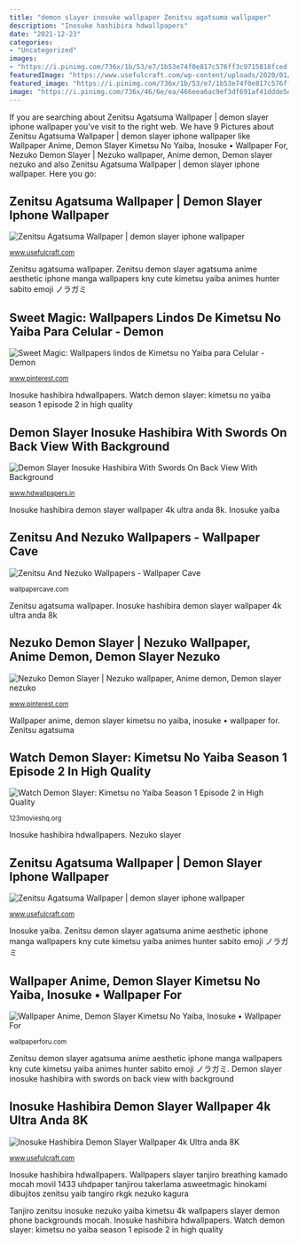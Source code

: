 ```yaml
---
title: "demon slayer inosuke wallpaper Zenitsu agatsuma wallpaper"
description: "Inosuke hashibira hdwallpapers"
date: "2021-12-23"
categories:
- "Uncategorized"
images:
- "https://i.pinimg.com/736x/1b/53/e7/1b53e74f0e817c576ff3c9715818fced.jpg"
featuredImage: "https://www.usefulcraft.com/wp-content/uploads/2020/01/zenitsu-agatsuma-wallpaper-18.jpg"
featured_image: "https://i.pinimg.com/736x/1b/53/e7/1b53e74f0e817c576ff3c9715818fced.jpg"
image: "https://i.pinimg.com/736x/46/6e/ea/466eea6ac9ef3df691af41ddde5d9365.jpg"
---
```


If you are searching about Zenitsu Agatsuma Wallpaper | demon slayer iphone wallpaper you've visit to the right web. We have 9 Pictures about Zenitsu Agatsuma Wallpaper | demon slayer iphone wallpaper like Wallpaper Anime, Demon Slayer Kimetsu No Yaiba, Inosuke • Wallpaper For, Nezuko Demon Slayer | Nezuko wallpaper, Anime demon, Demon slayer nezuko and also Zenitsu Agatsuma Wallpaper | demon slayer iphone wallpaper. Here you go:

## Zenitsu Agatsuma Wallpaper | Demon Slayer Iphone Wallpaper

![Zenitsu Agatsuma Wallpaper | demon slayer iphone wallpaper](http://www.usefulcraft.com/wp-content/uploads/2020/01/zenitsu-agatsuma-wallpaper-14.jpg "Inosuke hashibira hdwallpapers")

<small>www.usefulcraft.com</small>

Zenitsu agatsuma wallpaper. Zenitsu demon slayer agatsuma anime aesthetic iphone manga wallpapers kny cute kimetsu yaiba animes hunter sabito emoji ノラガミ

## Sweet Magic: Wallpapers Lindos De Kimetsu No Yaiba Para Celular - Demon

![Sweet Magic: Wallpapers lindos de Kimetsu no Yaiba para Celular - Demon](https://i.pinimg.com/736x/1b/53/e7/1b53e74f0e817c576ff3c9715818fced.jpg "Demon slayer inosuke hashibira with swords on back view with background")

<small>www.pinterest.com</small>

Inosuke hashibira hdwallpapers. Watch demon slayer: kimetsu no yaiba season 1 episode 2 in high quality

## Demon Slayer Inosuke Hashibira With Swords On Back View With Background

![Demon Slayer Inosuke Hashibira With Swords On Back View With Background](https://www.hdwallpapers.in/download/demon_slayer_inosuke_hashibira_with_swords_on_back_view_with_background_of_moon_hd_anime-1920x1080.jpg "Watch demon slayer: kimetsu no yaiba season 1 episode 2 in high quality")

<small>www.hdwallpapers.in</small>

Inosuke hashibira demon slayer wallpaper 4k ultra anda 8k. Inosuke yaiba

## Zenitsu And Nezuko Wallpapers - Wallpaper Cave

![Zenitsu And Nezuko Wallpapers - Wallpaper Cave](https://wallpapercave.com/wp/wp7544297.jpg "Zenitsu demon slayer agatsuma anime aesthetic iphone manga wallpapers kny cute kimetsu yaiba animes hunter sabito emoji ノラガミ")

<small>wallpapercave.com</small>

Zenitsu agatsuma wallpaper. Inosuke hashibira demon slayer wallpaper 4k ultra anda 8k

## Nezuko Demon Slayer | Nezuko Wallpaper, Anime Demon, Demon Slayer Nezuko

![Nezuko Demon Slayer | Nezuko wallpaper, Anime demon, Demon slayer nezuko](https://i.pinimg.com/736x/46/6e/ea/466eea6ac9ef3df691af41ddde5d9365.jpg "Watch demon slayer: kimetsu no yaiba season 1 episode 2 in high quality")

<small>www.pinterest.com</small>

Wallpaper anime, demon slayer kimetsu no yaiba, inosuke • wallpaper for. Zenitsu agatsuma

## Watch Demon Slayer: Kimetsu No Yaiba Season 1 Episode 2 In High Quality

![Watch Demon Slayer: Kimetsu no Yaiba Season 1 Episode 2 in High Quality](https://image.tmdb.org/t/p/w780/s0dLci64D9QbU3xOVrebQWB1jZU.jpg "Wallpaper anime, demon slayer kimetsu no yaiba, inosuke • wallpaper for")

<small>123movieshq.org</small>

Inosuke hashibira hdwallpapers. Nezuko slayer

## Zenitsu Agatsuma Wallpaper | Demon Slayer Iphone Wallpaper

![Zenitsu Agatsuma Wallpaper | demon slayer iphone wallpaper](https://www.usefulcraft.com/wp-content/uploads/2020/01/zenitsu-agatsuma-wallpaper-18.jpg "Zenitsu agatsuma wallpaper")

<small>www.usefulcraft.com</small>

Inosuke yaiba. Zenitsu demon slayer agatsuma anime aesthetic iphone manga wallpapers kny cute kimetsu yaiba animes hunter sabito emoji ノラガミ

## Wallpaper Anime, Demon Slayer Kimetsu No Yaiba, Inosuke • Wallpaper For

![Wallpaper Anime, Demon Slayer Kimetsu No Yaiba, Inosuke • Wallpaper For](https://wallpaperforu.com/wp-content/uploads/2021/05/Wallpaper-Anime-Demon-Slayer-Kimetsu-No-Yaiba-Inosuke-H18938x1668.jpg "Wallpapers slayer tanjiro breathing kamado mocah movil 1433 uhdpaper tanjirou takerlama asweetmagic hinokami dibujitos zenitsu yaib tangiro rkgk nezuko kagura")

<small>wallpaperforu.com</small>

Zenitsu demon slayer agatsuma anime aesthetic iphone manga wallpapers kny cute kimetsu yaiba animes hunter sabito emoji ノラガミ. Demon slayer inosuke hashibira with swords on back view with background

## Inosuke Hashibira Demon Slayer Wallpaper 4k Ultra Anda 8K

![Inosuke Hashibira Demon Slayer Wallpaper 4k Ultra anda 8K](http://www.usefulcraft.com/wp-content/uploads/2019/11/Inosuke-Hashibira14.jpg "Tanjiro zenitsu inosuke nezuko yaiba kimetsu 4k wallpapers slayer demon phone backgrounds mocah")

<small>www.usefulcraft.com</small>

Inosuke hashibira hdwallpapers. Wallpapers slayer tanjiro breathing kamado mocah movil 1433 uhdpaper tanjirou takerlama asweetmagic hinokami dibujitos zenitsu yaib tangiro rkgk nezuko kagura

Tanjiro zenitsu inosuke nezuko yaiba kimetsu 4k wallpapers slayer demon phone backgrounds mocah. Inosuke hashibira hdwallpapers. Watch demon slayer: kimetsu no yaiba season 1 episode 2 in high quality
